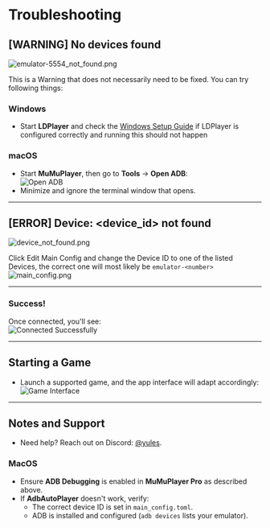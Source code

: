 # Troubleshooting

## [WARNING] No devices found
![emulator-5554_not_found.png](../images/app/no_devices_found.png)  

This is a Warning that does not necessarily need to be fixed. You can try following things:

### Windows
- Start **LDPlayer** and check the [Windows Setup Guide](windows-setup.md) if LDPlayer is configured correctly and running this should not happen

### macOS
- Start **MuMuPlayer**, then go to **Tools** → **Open ADB**:  
  ![Open ADB](../images/mumu_player_open_adb.png)
- Minimize and ignore the terminal window that opens.

---

## [ERROR] Device: <device_id> not found
![device_not_found.png](../images/app/device_not_found.png)  

Click Edit Main Config and change the Device ID to one of the listed Devices, the correct one will most likely be `emulator-<number>`
![main_config.png](../images/app/main_config.png)

---

### Success!
Once connected, you'll see:  
![Connected Successfully](../images/app/successfully_connected.png)

---

## Starting a Game
- Launch a supported game, and the app interface will adapt accordingly:  
  ![Game Interface](../images/app/afk_journey.png)

---

## Notes and Support
- Need help? Reach out on Discord: [@yules](https://discord.com/users/518169167048998913).

### MacOS
- Ensure **ADB Debugging** is enabled in **MuMuPlayer Pro** as described above.  
- If **AdbAutoPlayer** doesn't work, verify:
  - The correct device ID is set in `main_config.toml`.
  - ADB is installed and configured (`adb devices` lists your emulator).  
